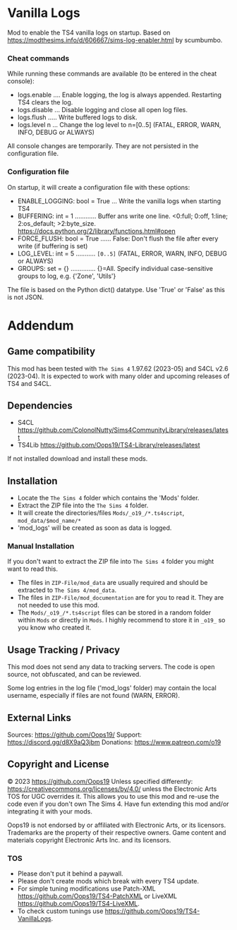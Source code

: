 #  Vanilla Logs

Mod to enable the TS4 vanilla logs on startup. Based on https://modthesims.info/d/606667/sims-log-enabler.html by scumbumbo.

### Cheat commands
While running these commands are available (to be entered in the cheat console):
* logs.enable .... Enable logging, the log is always appended. Restarting TS4 clears the log.
* logs.disable ... Disable logging and close all open log files.
* logs.flush ..... Write buffered logs to disk.
* logs.level n ... Change the log level to n=[0..5] (FATAL, ERROR, WARN, INFO, DEBUG or ALWAYS)

All console changes are temporarily. They are not persisted in the configuration file.

### Configuration file
On startup, it will create a configuration file with these options:
* ENABLE_LOGGING: bool = True ... Write the vanilla logs when starting TS4
* BUFFERING: int = 1 ............ Buffer ans write one line. <0:full; 0:off, 1:line; 2:os_default; >2:byte_size. https://docs.python.org/2/library/functions.html#open
* FORCE_FLUSH: bool = True ...... False: Don't flush the file after every write (if buffering is set)
* LOG_LEVEL: int = 5 ........... `[0..5]` (FATAL, ERROR, WARN, INFO, DEBUG or ALWAYS)
* GROUPS: set = {} .............. {}=All. Specify individual case-sensitive groups to log, e.g. {'Zone', 'Utils'}

The file is based on the Python dict() datatype. Use 'True' or 'False' as this is not JSON.


# Addendum

## Game compatibility
This mod has been tested with `The Sims 4` 1.97.62 (2023-05) and S4CL v2.6 (2023-04).
It is expected to work with many older and upcoming releases of TS4 and S4CL.

## Dependencies
* S4CL https://github.com/ColonolNutty/Sims4CommunityLibrary/releases/latest
* TS4Lib https://github.com/Oops19/TS4-Library/releases/latest

If not installed download and install these mods.

## Installation
* Locate the `The Sims 4` folder which contains the 'Mods' folder.
* Extract the ZIP file into the `The Sims 4` folder.
* It will create the directories/files `Mods/_o19_/*.ts4script`, `mod_data/$mod_name/*`
* 'mod_logs' will be created as soon as data is logged.

### Manual Installation
If you don't want to extract the ZIP file into `The Sims 4` folder you might want to read this. 
* The files in `ZIP-File/mod_data` are usually required and should be extracted to `The Sims 4/mod_data`.
* The files in `ZIP-File/mod_documentation` are for you to read it. They are not needed to use this mod.
* The `Mods/_o19_/*.ts4script` files can be stored in a random folder within `Mods` or directly in `Mods`. I highly recommend to store it in `_o19_` so you know who created it.

## Usage Tracking / Privacy
This mod does not send any data to tracking servers. The code is open source, not obfuscated, and can be reviewed.

Some log entries in the log file ('mod_logs' folder) may contain the local username, especially if files are not found (WARN, ERROR).

## External Links
Sources: https://github.com/Oops19/
Support: https://discord.gg/d8X9aQ3jbm
Donations: https://www.patreon.com/o19

## Copyright and License
© 2023 https://github.com/Oops19
Unless specified differently: https://creativecommons.org/licenses/by/4.0/ unless the Electronic Arts TOS for UGC overrides it.
This allows you to use this mod and re-use the code even if you don't own The Sims 4.
Have fun extending this mod and/or integrating it with your mods.

Oops19 is not endorsed by or affiliated with Electronic Arts, or its licensors.
Trademarks are the property of their respective owners.
Game content and materials copyright Electronic Arts Inc. and its licensors.

### TOS
* Please don't put it behind a paywall.
* Please don't create mods which break with every TS4 update.
* For simple tuning modifications use Patch-XML https://github.com/Oops19/TS4-PatchXML or LiveXML https://github.com/Oops19/TS4-LiveXML.
* To check custom tunings use https://github.com/Oops19/TS4-VanillaLogs.
